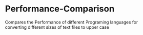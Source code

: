 # Performance-Comparison
Compares the Performance of different Programing languages for converting different sizes of text files to upper case
